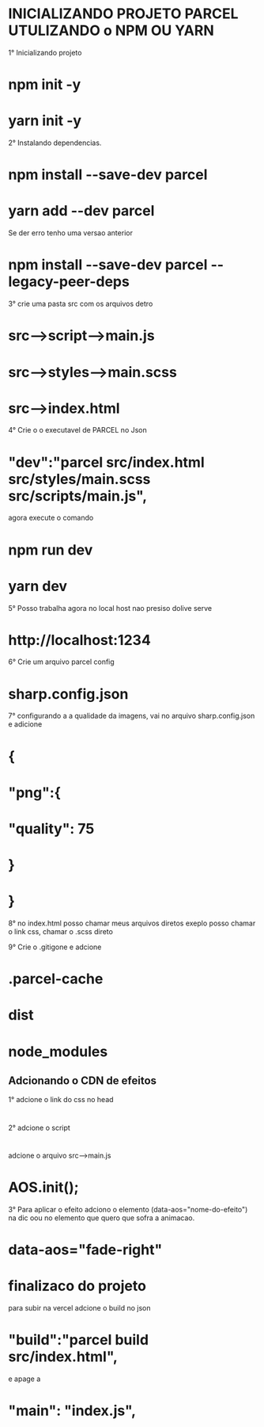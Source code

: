 # INICIALIZANDO PROJETO PARCEL UTULIZANDO o NPM OU YARN

1° Inicializando projeto 
# npm init -y
# yarn init -y

2° Instalando dependencias.
# npm install --save-dev parcel
# yarn add --dev parcel 

Se der erro tenho uma versao anterior
# npm install --save-dev parcel --legacy-peer-deps


3° crie uma pasta src com os arquivos detro
# src-->script-->main.js
# src-->styles-->main.scss
# src-->index.html


4° Crie o o executavel de PARCEL no Json

# "dev":"parcel src/index.html src/styles/main.scss src/scripts/main.js",

agora execute o comando 
# npm run dev
# yarn dev

5° Posso trabalha agora no  local host nao presiso dolive serve
# http://localhost:1234

6° Crie um arquivo parcel config
# sharp.config.json

7° configurando a a qualidade da imagens, vai no arquivo sharp.config.json e adicione
# {
#    "png":{
#        "quality": 75
#    }
# }

8° no index.html posso chamar meus arquivos diretos exeplo posso chamar o link css, chamar o .scss direto

9° Crie o .gitigone e adcione

# .parcel-cache
# dist
# node_modules

## Adcionando o CDN de efeitos

1° adcione o link do css no head
# <link rel="stylesheet" href="https://unpkg.com/aos@next/dist/aos.css" />

2° adcione o script
# <script src="https://unpkg.com/aos@next/dist/aos.js"></script>

adcione o arquivo src-->main.js
#  AOS.init();

3° Para aplicar o efeito adciono o elemento (data-aos="nome-do-efeito") na dic oou no elemento que quero que sofra a animacao. 
# data-aos="fade-right"

# finalizaco do projeto
para subir na vercel adcione o build no json
# "build":"parcel build src/index.html",

e apage a 
# "main": "index.js",